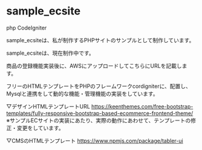 # sample_ecsite
php CodeIgniter

sample_ecsiteは、私が制作するPHPサイトのサンプルとして制作しています。

sample_ecsiteは、現在制作中です。

商品の登録機能実装後に、AWSにアップロードしてこちらにURLを記載します。

フリーのHTMLテンプレートをPHPのフレームワークcordigniterに、配置し、Mysqlと連携をして動的な機能・管理機能の実装をしています。

▽デザインHTMLテンプレートURL
https://keenthemes.com/free-bootstrap-templates/fully-responsive-bootstrap-based-ecommerce-frontend-theme/
※サンプルECサイトの実装にあたり、実際の動作にあわせて、テンプレートの修正・変更をしています。

▽CMSのHTMLテンプレート
https://www.npmjs.com/package/tabler-ui

